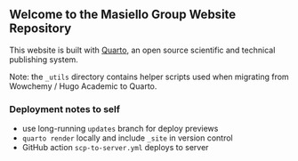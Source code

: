 ## Welcome to the Masiello Group Website Repository

This website is built with [Quarto](https://quarto.org), an open source scientific and technical publishing system.

Note: the `_utils` directory contains helper scripts used when migrating from Wowchemy / Hugo Academic to Quarto.


### Deployment notes to self

- use long-running `updates` branch for deploy previews
- `quarto render` locally and include `_site` in version control
- GitHub action `scp-to-server.yml` deploys to server